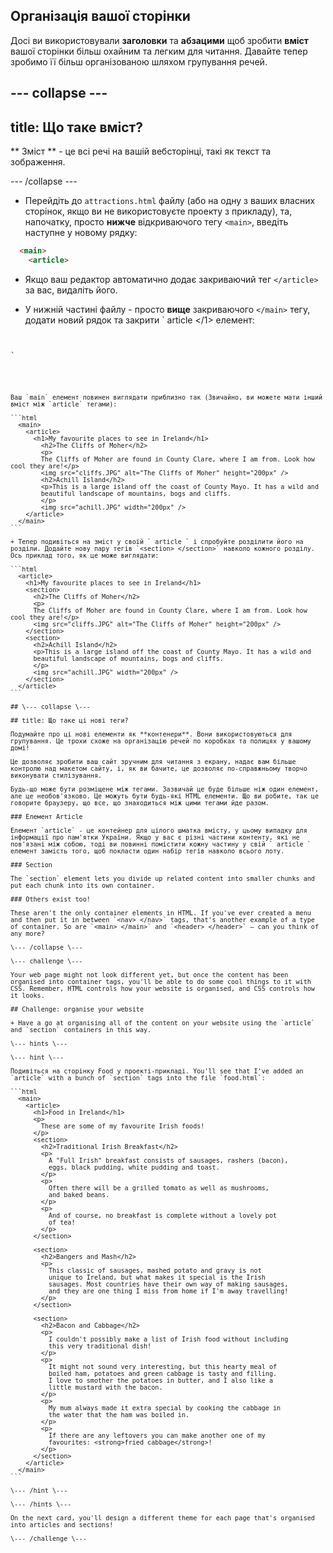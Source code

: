 ## Організація вашої сторінки

Досі ви використовували **заголовки** та **абзацими** щоб зробити **вміст** вашої сторінки більш охайним та легким для читання. Давайте тепер зробимо її більш організованою шляхом групування речей.

## \--- collapse \---

## title: Що таке вміст?

** Зміст ** - це всі речі на вашій вебсторінці, такі як текст та зображення.

\--- /collapse \---

+ Перейдіть до `attractions.html` файлу (або на одну з ваших власних сторінок, якщо ви не використовуєте проекту з прикладу), та, напочатку, просто **нижче** відкриваючого тегу `<main>`, введіть наступне у новому рядку: 

```html
  <main>
    <article>
```

+ Якщо ваш редактор автоматично додає закриваючий тег `</article>` за вас, видаліть його.

+ У нижній частині файлу - просто **вище** закриваючого `</main>`</code> тегу, додати новий рядок та закрити ` article </1> елемент:</p></li>
</ul>

<pre><code class="html">    </article>
  </main>
`</pre> 
    
    Ваш `main` елемент повинен виглядати приблизно так (Звичайно, ви можете мати інший вміст між `article` тегами):
    
    ```html
      <main>
        <article>
          <h1>My favourite places to see in Ireland</h1>
            <h2>The Cliffs of Moher</h2>
            <p>
            The Cliffs of Moher are found in County Clare, where I am from. Look how cool they are!</p>
            <img src="cliffs.JPG" alt="The Cliffs of Moher" height="200px" />
            <h2>Achill Island</h2>
            <p>This is a large island off the coast of County Mayo. It has a wild and
            beautiful landscape of mountains, bogs and cliffs.
            </p>
            <img src="achill.JPG" width="200px" />
        </article>
      </main>
    ```
    
    + Тепер подивіться на зміст у своїй ` article ` і спробуйте розділити його на розділи. Додайте нову пару тегів `<section> </section>` навколо кожного розділу. Ось приклад того, як це може виглядати:
    
    ```html
      <article>
        <h1>My favourite places to see in Ireland</h1>
        <section>
          <h2>The Cliffs of Moher</h2>
          <p>
          The Cliffs of Moher are found in County Clare, where I am from. Look how cool they are!</p>
          <img src="cliffs.JPG" alt="The Cliffs of Moher" height="200px" />
        </section>
        <section>
          <h2>Achill Island</h2>
          <p>This is a large island off the coast of County Mayo. It has a wild and
          beautiful landscape of mountains, bogs and cliffs.
          </p>
          <img src="achill.JPG" width="200px" />
        </section>
      </article>
    ```
    
    ## \--- collapse \---
    
    ## title: Що таке ці нові теги?
    
    Подумайте про ці нові елементи як **контенери**. Вони використовуються для групування. Це трохи схоже на організацію речей по коробках та полицях у вашому домі!
    
    Це дозволяє зробити ваш сайт зручним для читання з екрану, надає вам більше контролю над макетом сайту, і, як ви бачите, це дозволяє по-справжньому творчо виконувати стилізування.
    
    Будь-що може бути розміщене між тегами. Зазвичай це буде більше ніж один елемент, але це необов'язково. Це можуть бути будь-які HTML елементи. Що ви робите, так це говорите браузеру, що все, що знаходиться між цими тегами йде разом.
    
    ### Елемент Article
    
    Елемент `article` - це контейнер для цілого шматка вмісту, у цьому випадку для інформації про пам'ятки України. Якщо у вас є різні частини контенту, які не пов'язані між собою, тоді ви повинні помістити кожну частину у свій ` article ` елемент замість того, щоб покласти один набір тегів навколо всього лоту.
    
    ### Section
    
    The `section` element lets you divide up related content into smaller chunks and put each chunk into its own container.
    
    ### Others exist too!
    
    These aren't the only container elements in HTML. If you've ever created a menu and then put it in between `<nav> </nav>` tags, that's another example of a type of container. So are `<main> </main>` and `<header> </header>` — can you think of any more?
    
    \--- /collapse \---
    
    \--- challenge \---
    
    Your web page might not look different yet, but once the content has been organised into container tags, you'll be able to do some cool things to it with CSS. Remember, HTML controls how your website is organised, and CSS controls how it looks.
    
    ## Challenge: organise your website
    
    + Have a go at organising all of the content on your website using the `article` and `section` containers in this way. 
    
    \--- hints \---
    
    \--- hint \---
    
    Подивіться на сторінку Food у проекті-прикладі. You'll see that I've added an `article` with a bunch of `section` tags into the file `food.html`:
    
    ```html
      <main>
        <article>
          <h1>Food in Ireland</h1>
          <p>
            These are some of my favourite Irish foods!
          </p>  
          <section>
            <h2>Traditional Irish Breakfast</h2>
            <p>
              A "Full Irish" breakfast consists of sausages, rashers (bacon),
              eggs, black pudding, white pudding and toast.
            </p>
            <p>
              Often there will be a grilled tomato as well as mushrooms,
              and baked beans.
            </p>
            <p>
              And of course, no breakfast is complete without a lovely pot 
              of tea!
            </p>
          </section>
    
          <section>
            <h2>Bangers and Mash</h2>
            <p>
              This classic of sausages, mashed potato and gravy is not
              unique to Ireland, but what makes it special is the Irish
              sausages. Most countries have their own way of making sausages,
              and they are one thing I miss from home if I'm away travelling!
            </p>
          </section>
    
          <section>
            <h2>Bacon and Cabbage</h2>
            <p>
              I couldn't possibly make a list of Irish food without including
              this very traditional dish!
            </p>
            <p>
              It might not sound very interesting, but this hearty meal of
              boiled ham, potatoes and green cabbage is tasty and filling.
              I love to smother the potatoes in butter, and I also like a
              little mustard with the bacon.
            </p>
            <p>
              My mum always made it extra special by cooking the cabbage in
              the water that the ham was boiled in.
            </p>
            <p>
              If there are any leftovers you can make another one of my
              favourites: <strong>fried cabbage</strong>!
            </p>
          </section>
        </article>     
      </main>
    ```
    
    \--- /hint \---
    
    \--- /hints \---
    
    On the next card, you'll design a different theme for each page that's organised into articles and sections!
    
    \--- /challenge \---